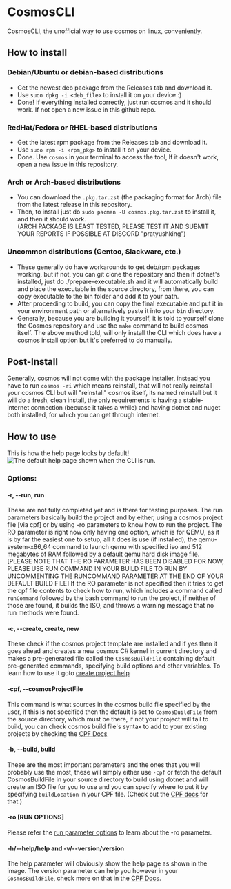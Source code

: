 # CosmosCLI
CosmosCLI, the unofficial way to use cosmos on linux, conveniently.

## How to install
### Debian/Ubuntu or debian-based distributions
- Get the newest deb package from the Releases tab and download it.
- Use `sudo dpkg -i <deb_file>` to install it on your device :)
- Done! If everything installed correctly, just run cosmos and it should work. If not open a new issue in this github repo.

### RedHat/Fedora or RHEL-based distributions
- Get the latest rpm package from the Releases tab and download it.
- Use `sudo rpm -i <rpm_pkg>` to install it on your device.
- Done. Use `cosmos` in your terminal to access the tool, If it doesn't work, open a new issue in this repository.

### Arch or Arch-based distributions
- You can download the `.pkg.tar.zst` (the packaging format for Arch) file from the latest release in this repository.
- Then, to install just do `sudo pacman -U cosmos.pkg.tar.zst` to install it, and then it should work.
<br>(ARCH PACKAGE IS LEAST TESTED, PLEASE TEST IT AND SUBMIT YOUR REPORTS IF POSSIBLE AT DISCORD "pratyushking")

### Uncommon distributions (Gentoo, Slackware, etc.)
- These generally do have workarounds to get deb/rpm packages working, but if not, you can git clone the repository and then if dotnet's installed, just do ./prepare-executable.sh and it will automatically build and place the executable in the source directory, from there, you can copy executable to the bin folder and add it to your path.
- After proceeding to build, you can copy the final executable and put it in your environment path or alternatively paste it into your `bin` directory.
- Generally, because you are building it yourself, it is told to yourself clone the Cosmos repository and use the `make` command to build cosmos itself. The above method told, will only install the CLI which does have a cosmos install option but it's preferred to do manually.

## Post-Install
Generally, cosmos will not come with the package installer, instead you have to run `cosmos -ri` which means reinstall, that will not really reinstall your cosmos CLI but will "reinstall" cosmos itself, its named reinstall but it will do a fresh, clean install, the only requirements is having a stable-internet connection (becuase it takes a while) and having dotnet and nuget both installed, for which you can get through internet.

## How to use
This is how the help page looks by default!
![The default help page shown when the CLI is run.](https://github.com/PratyushKing/cosmosCLI/assets/83279568/dbf9ec3b-6a45-4e3e-99aa-b823095f352b)


### Options:
#### -r, --run, run
These are not fully completed yet and is there for testing purposes. The run parameters basically build the project and by either, using a cosmos project file [via cpf] or by using -ro parameters to know how to run the project.
The RO parameter is right now only having one option, which is for QEMU, as it is by far the easiest one to setup, all it does is use (if installed), the qemu-system-x86_64 command to launch qemu with specified iso and 512 megabytes of RAM followed by a default qemu hard disk image file. [PLEASE NOTE THAT THE RO PARAMETER HAS BEEN DISABLED FOR NOW, PLEASE USE RUN COMMAND IN YOUR BUILD FILE TO RUN BY UNCOMMENTING THE RUNCOMMAND PARAMETER AT THE END OF YOUR DEFAULT BUILD FILE]
If the RO parameter is not specified then it tries to get the cpf file contents to check how to run, which includes a command called `runCommand` followed by the bash command to run the project, if neither of those are found, it builds the ISO, and throws a warning message that no run methods were found.
#### -c, --create, create, new
These check if the cosmos project template are installed and if yes then it goes ahead and creates a new cosmos C# kernel in current directory and makes a pre-generated file called the `CosmosBuildFile` containing default pre-generated commands, specifying build options and other variables. To learn how to use it goto [create project help](docs/Create%20Project.md)

#### -cpf, --cosmosProjectFile
This command is what sources in the cosmos build file specified by the user, if this is not specified then the default is set to `CosmosBuildFile` from the source directory, which must be there, if not your project will fail to build, you can check cosmos build file's syntax to add to your existing projects by checking the [CPF Docs](./docs/CPF%20Docs.md)

#### -b, --build, build
These are the most important parameters and the ones that you will probably use the most, these will simply either use `-cpf` or fetch the default CosmosBuildFile in your source directory to build using dotnet and will create an ISO file for you to use and you can specify where to put it by specifying `buildLocation` in your CPF file. (Check out the [CPF docs](./docs/CPF%20Docs.md) for that.)

#### -ro [RUN OPTIONS]
Please refer the [run parameter options](#r---run-run) to learn about the -ro parameter.

#### -h/--help/help and -v/--version/version
The help parameter will obviously show the help page as shown in the image.
The version parameter can help you however in your `CosmosBuildFile`, check more on that in the [CPF Docs](./docs/CPF%20Docs.md).

